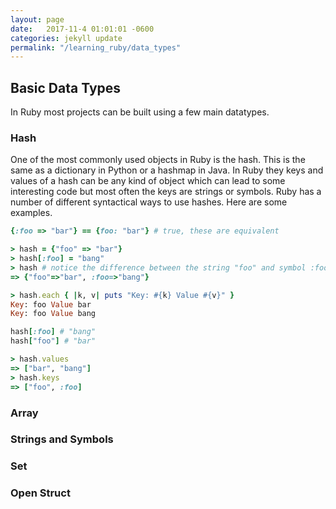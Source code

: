 ```yaml
---
layout: page
date:   2017-11-4 01:01:01 -0600
categories: jekyll update
permalink: "/learning_ruby/data_types"
---
```


## Basic Data Types

In Ruby most projects can be built using a few main datatypes.

### Hash

One of the most commonly used objects in Ruby is the hash.
This is the same as a dictionary in Python or a hashmap in Java.
In Ruby they keys and values of a hash can be any kind of object which can
lead to some interesting code but most often the keys are strings or symbols.
Ruby has a number of different syntactical ways to use hashes.
Here are some examples.

```ruby
{:foo => "bar"} == {foo: "bar"} # true, these are equivalent

> hash = {"foo" => "bar"}
> hash[:foo] = "bang"
> hash # notice the difference between the string "foo" and symbol :foo
=> {"foo"=>"bar", :foo=>"bang"}

> hash.each { |k, v| puts "Key: #{k} Value #{v}" }
Key: foo Value bar
Key: foo Value bang

hash[:foo] # "bang"
hash["foo"] # "bar"

> hash.values
=> ["bar", "bang"]
> hash.keys
=> ["foo", :foo]
```

### Array

### Strings and Symbols

### Set

### Open Struct
